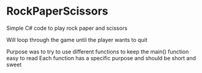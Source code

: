 # RockPaperScissors
Simple C# code to play rock paper and scissors 

Will loop through the game until the player wants to quit

Purpose was to try to use different functions to keep the main() function easy to read
Each function has a specific purpose and should be short and sweet
